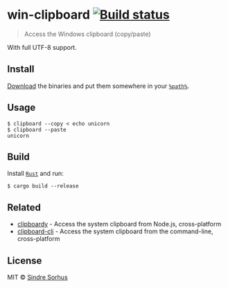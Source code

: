 # win-clipboard [![Build status](https://ci.appveyor.com/api/projects/status/nn44e1xj3k5erunm/branch/master?svg=true)](https://ci.appveyor.com/project/sindresorhus/win-clipboard/branch/master)


> Access the Windows clipboard (copy/paste)

With full UTF-8 support.


## Install

[Download](https://github.com/sindresorhus/win-clipboard/releases/latest) the binaries and put them somewhere in your [`%path%`](http://stackoverflow.com/a/28778358/64949).


## Usage

```
$ clipboard --copy < echo unicorn
$ clipboard --paste
unicorn
```


## Build

Install [`Rust`](https://rustup.rs) and run:

```
$ cargo build --release
```


## Related

- [clipboardy](https://github.com/sindresorhus/clipboardy) - Access the system clipboard from Node.js, cross-platform
- [clipboard-cli](https://github.com/sindresorhus/clipboard-cli) - Access the system clipboard from the command-line, cross-platform


## License

MIT © [Sindre Sorhus](https://sindresorhus.com)
